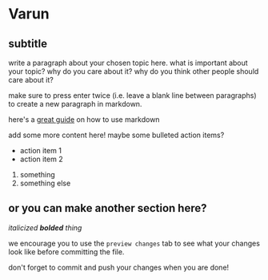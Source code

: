# Varun
## subtitle

write a paragraph about your chosen topic here. what is important about your topic? why do you care about it? why do you think other people should care about it?

make sure to press enter twice (i.e. leave a blank line between paragraphs) to create a new paragraph in markdown.

here's a [great guide](https://guides.github.com/features/mastering-markdown/) on how to use markdown

add some more content here! maybe some bulleted action items? 
- action item 1
- action item 2

1. something
1. something else

## or you can make another section here?
*italicized __bolded__ thing*

we encourage you to use the `preview changes` tab to see what your changes look like before committing the file.

don't forget to commit and push your changes when you are done!
